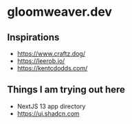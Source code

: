 # gloomweaver.dev

## Inspirations
- https://www.craftz.dog/
- https://leerob.io/
- https://kentcdodds.com/

## Things I am trying out here
- NextJS 13 app directory
- https://ui.shadcn.com
